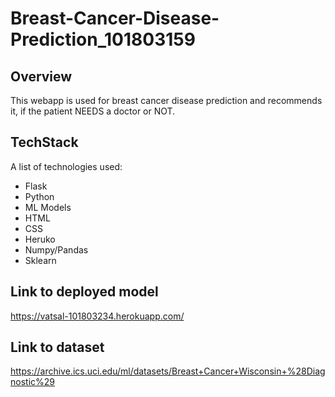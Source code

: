 # Breast-Cancer-Disease-Prediction_101803159

## Overview

This webapp is used for breast cancer disease prediction and recommends it, if the patient NEEDS a doctor or NOT. 




## TechStack

A list of technologies used:
* Flask
* Python
* ML Models
* HTML
* CSS
* Heruko
* Numpy/Pandas
* Sklearn


## Link to deployed model

https://vatsal-101803234.herokuapp.com/

## Link to dataset

https://archive.ics.uci.edu/ml/datasets/Breast+Cancer+Wisconsin+%28Diagnostic%29
